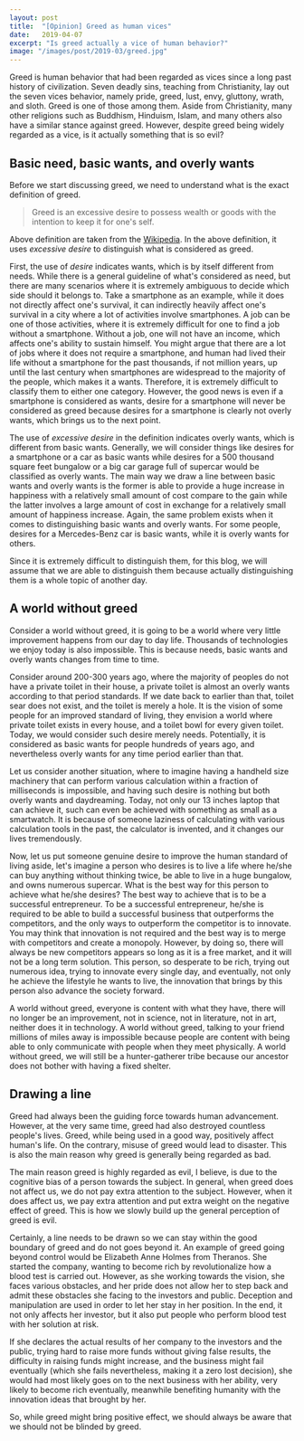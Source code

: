 ```yaml
---
layout: post
title:  "[Opinion] Greed as human vices"
date:   2019-04-07
excerpt: "Is greed actually a vice of human behavior?"
image: "/images/post/2019-03/greed.jpg"
---
```


Greed is human behavior that had been regarded as vices since a long past history of civilization. Seven deadly sins, teaching from Christianity, lay out the seven vices behavior, namely pride, greed, lust, envy, gluttony, wrath, and sloth. Greed is one of those among them. Aside from Christianity, many other religions such as Buddhism, Hinduism, Islam, and many others also have a similar stance against greed. However, despite greed being widely regarded as a vice, is it actually something that is so evil? 

## Basic need, basic wants, and overly wants

Before we start discussing greed, we need to understand what is the exact definition of greed. 

<blockquote>Greed is an excessive desire to possess wealth or goods with the intention to keep it for one's self.</blockquote>

Above definition are taken from the [Wikipedia](https://en.wikipedia.org/wiki/Greed_(disambiguation)). In the above definition, it uses *excessive desire* to distinguish what is considered as greed. 

First, the use of *desire* indicates wants, which is by itself different from needs. While there is a general guideline of what's considered as need, but there are many scenarios where it is extremely ambiguous to decide which side should it belongs to. Take a smartphone as an example, while it does not directly affect one's survival, it can indirectly heavily affect one's survival in a city where a lot of activities involve smartphones. A job can be one of those activities, where it is extremely difficult for one to find a job without a smartphone. Without a job, one will not have an income, which affects one's ability to sustain himself. You might argue that there are a lot of jobs where it does not require a smartphone, and human had lived their life without a smartphone for the past thousands, if not million years, up until the last century when smartphones are widespread to the majority of the people, which makes it a wants. Therefore, it is extremely difficult to classify them to either one category. However, the good news is even if a smartphone is considered as wants, desire for a smartphone will never be considered as greed because desires for a smartphone is clearly not overly wants, which brings us to the next point. 

The use of *excessive desire* in the definition indicates overly wants, which is different from basic wants. Generally, we will consider things like desires for a smartphone or a car as basic wants while desires for a 500 thousand square feet bungalow or a big car garage full of supercar would be classified as overly wants. The main way we draw a line between basic wants and overly wants is the former is able to provide a huge increase in happiness with a relatively small amount of cost compare to the gain while the latter involves a large amount of cost in exchange for a relatively small amount of happiness increase. Again, the same problem exists when it comes to distinguishing basic wants and overly wants. For some people, desires for a Mercedes-Benz car is basic wants, while it is overly wants for others. 

Since it is extremely difficult to distinguish them, for this blog, we will assume that we are able to distinguish them because actually distinguishing them is a whole topic of another day. 

## A world without greed

Consider a world without greed, it is going to be a world where very little improvement happens from our day to day life. Thousands of technologies we enjoy today is also impossible. This is because needs, basic wants and overly wants changes from time to time. 

Consider around 200-300 years ago, where the majority of peoples do not have a private toilet in their house, a private toilet is almost an overly wants according to that period standards. If we date back to earlier than that, toilet sear does not exist, and the toilet is merely a hole. It is the vision of some people for an improved standard of living, they envision a world where private toilet exists in every house, and a toilet bowl for every given toilet. Today, we would consider such desire merely needs. Potentially, it is considered as basic wants for people hundreds of years ago, and nevertheless overly wants for any time period earlier than that. 

Let us consider another situation, where to imagine having a handheld size machinery that can perform various calculation within a fraction of milliseconds is impossible, and having such desire is nothing but both overly wants and daydreaming. Today, not only our 13 inches laptop that can achieve it, such can even be achieved with something as small as a smartwatch. It is because of someone laziness of calculating with various calculation tools in the past, the calculator is invented, and it changes our lives tremendously. 

Now, let us put someone genuine desire to improve the human standard of living aside, let's imagine a person who desires is to live a life where he/she can buy anything without thinking twice, be able to live in a huge bungalow, and owns numerous supercar. What is the best way for this person to achieve what he/she desires? The best way to achieve that is to be a successful entrepreneur. To be a successful entrepreneur, he/she is required to be able to build a successful business that outperforms the competitors, and the only ways to outperform the competitor is to innovate. You may think that innovation is not required and the best way is to merge with competitors and create a monopoly. However, by doing so, there will always be new competitors appears so long as it is a free market, and it will not be a long term solution. This person, so desperate to be rich, trying out numerous idea, trying to innovate every single day, and eventually, not only he achieve the lifestyle he wants to live, the innovation that brings by this person also advance the society forward. 

A world without greed, everyone is content with what they have, there will no longer be an improvement, not in science, not in literature, not in art, neither does it in technology. A world without greed, talking to your friend millions of miles away is impossible because people are content with being able to only communicate with people when they meet physically. A world without greed, we will still be a hunter-gatherer tribe because our ancestor does not bother with having a fixed shelter.

## Drawing a line

Greed had always been the guiding force towards human advancement. However, at the very same time, greed had also destroyed countless people's lives. Greed, while being used in a good way, positively affect human's life. On the contrary, misuse of greed would lead to disaster.  This is also the main reason why greed is generally being regarded as bad. 

The main reason greed is highly regarded as evil, I believe, is due to the cognitive bias of a person towards the subject. In general, when greed does not affect us, we do not pay extra attention to the subject. However, when it does affect us, we pay extra attention and put extra weight on the negative effect of greed. This is how we slowly build up the general perception of greed is evil. 

Certainly, a line needs to be drawn so we can stay within the good boundary of greed and do not goes beyond it. An example of greed going beyond control would be Elizabeth Anne Holmes from Theranos. She started the company, wanting to become rich by revolutionalize how a blood test is carried out. However, as she working towards the vision, she faces various obstacles, and her pride does not allow her to step back and admit these obstacles she facing to the investors and public. Deception and manipulation are used in order to let her stay in her position. In the end, it not only affects her investor, but it also put people who perform blood test with her solution at risk. 

If she declares the actual results of her company to the investors and the public, trying hard to raise more funds without giving false results, the difficulty in raising funds might increase, and the business might fail eventually (which she fails nevertheless, making it a zero lost decision), she would had most likely goes on to the next business with her ability, very likely to become rich eventually, meanwhile benefiting humanity with the innovation ideas that brought by her. 

So, while greed might bring positive effect, we should always be aware that we should not be blinded by greed. 